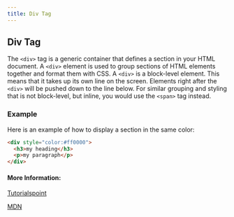 ```yaml
---
title: Div Tag
---
```

## Div Tag

The `<div>` tag is a generic container that defines a section in your HTML document. A `<div>` element is used to group sections of HTML elements together and format them with CSS. A `<div>` is a block-level element. This means that it takes up its own line on the screen. Elements right after the `<div>` will be pushed down to the line below. For similar grouping and styling that is not block-level, but inline, you would use the `<span>` tag instead. 

### Example
Here is an example of how to display a section in the same color:

```html
<div style="color:#ff0000">
  <h3>my heading</h3>
  <p>my paragraph</p>
</div>
```

#### More Information:
[Tutorialspoint](https://www.tutorialspoint.com/html/html_div_tag.htm)

[MDN](https://developer.mozilla.org/en-US/docs/Web/HTML/Element/div)


